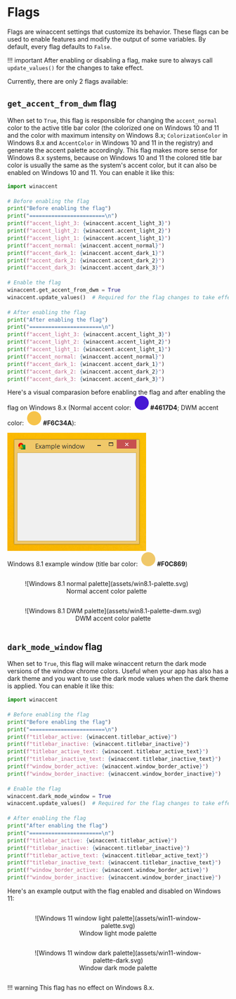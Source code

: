 # Flags

Flags are winaccent settings that customize its behavior. These flags can be used to enable features and modify the output of some variables. By default, every flag defaults to `False`. 

!!! important
    After enabling or disabling a flag, make sure to always call `update_values()` for the changes to take effect.

Currently, there are only 2 flags available:

## `get_accent_from_dwm` flag
When set to `True`, this flag is responsible for changing the `accent_normal` color to the active title bar color (the colorized one on Windows 10 and 11 and the color with maximum intensity on Windows 8.x; `ColorizationColor` in Windows 8.x and `AccentColor` in Windows 10 and 11 in the registry) and generate the accent palette accordingly. This flag makes more sense for Windows 8.x systems, because on Windows 10 and 11 the colored title bar color is usually the same as the system's accent color, but it can also be enabled on Windows 10 and 11. You can enable it like this:

```python
import winaccent

# Before enabling the flag
print("Before enabling the flag")
print("========================\n")
print(f"accent_light_3: {winaccent.accent_light_3}")
print(f"accent_light_2: {winaccent.accent_light_2}")
print(f"accent_light_1: {winaccent.accent_light_1}")
print(f"accent_normal: {winaccent.accent_normal}")
print(f"accent_dark_1: {winaccent.accent_dark_1}")
print(f"accent_dark_2: {winaccent.accent_dark_2}")
print(f"accent_dark_3: {winaccent.accent_dark_3}")

# Enable the flag
winaccent.get_accent_from_dwm = True
winaccent.update_values()  # Required for the flag changes to take effect

# After enabling the flag
print("After enabling the flag")
print("=======================\n")
print(f"accent_light_3: {winaccent.accent_light_3}")
print(f"accent_light_2: {winaccent.accent_light_2}")
print(f"accent_light_1: {winaccent.accent_light_1}")
print(f"accent_normal: {winaccent.accent_normal}")
print(f"accent_dark_1: {winaccent.accent_dark_1}")
print(f"accent_dark_2: {winaccent.accent_dark_2}")
print(f"accent_dark_3: {winaccent.accent_dark_3}")
```

Here's a visual comparasion before enabling the flag and after enabling the flag on Windows 8.x (Normal accent color: &nbsp;![Windows 8.1 default purple](assets/circle-accent-purple-small.svg) **#4617D4**; DWM accent color: &nbsp;![Windows 8.1 DWM yellow](assets/circle-accent-yellow-small.svg) **#F6C34A**):

![Windows 8.1 example window](assets/win8.1-window.png)
<br>Windows 8.1 example window (title bar color: &nbsp;![Windows 8.1 DWM light yellow](assets/circle-accent-light-yellow-small.svg) **#F0C869**)

<div markdown align="center" style="display: flex; flex-wrap: wrap;">

<figure markdown>
![Windows 8.1 normal palette](assets/win8.1-palette.svg)
<br>Normal accent color palette
</figure>

<figure markdown>
![Windows 8.1 DWM palette](assets/win8.1-palette-dwm.svg)
<br>DWM accent color palette
</figure>

</div>


## `dark_mode_window` flag

When set to `True`, this flag will make winaccent return the dark mode versions of the window chrome colors. Useful when your app has also has a dark theme and you want to use the dark mode values when the dark theme is applied. You can enable it like this:

```python
import winaccent

# Before enabling the flag
print("Before enabling the flag")
print("========================\n")
print(f"titlebar_active: {winaccent.titlebar_active}")
print(f"titlebar_inactive: {winaccent.titlebar_inactive}")
print(f"titlebar_active_text: {winaccent.titlebar_active_text}")
print(f"titlebar_inactive_text: {winaccent.titlebar_inactive_text}")
print(f"window_border_active: {winaccent.window_border_active}")
print(f"window_border_inactive: {winaccent.window_border_inactive}")

# Enable the flag
winaccent.dark_mode_window = True
winaccent.update_values()  # Required for the flag changes to take effect

# After enabling the flag
print("After enabling the flag")
print("=======================\n")
print(f"titlebar_active: {winaccent.titlebar_active}")
print(f"titlebar_inactive: {winaccent.titlebar_inactive}")
print(f"titlebar_active_text: {winaccent.titlebar_active_text}")
print(f"titlebar_inactive_text: {winaccent.titlebar_inactive_text}")
print(f"window_border_active: {winaccent.window_border_active}")
print(f"window_border_inactive: {winaccent.window_border_inactive}")
```

Here's an example output with the flag enabled and disabled on Windows 11:

<div markdown align="center" style="display: flex; flex-wrap: wrap;">

<figure markdown>
![Windows 11 window light palette](assets/win11-window-palette.svg)
<br>Window light mode palette
</figure>

<figure markdown>
![Windows 11 window dark palette](assets/win11-window-palette-dark.svg)
<br>Window dark mode palette
</figure>

</div>

!!! warning
    This flag has no effect on Windows 8.x.